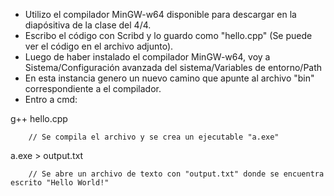 - Utilizo el compilador MinGW-w64 disponible para descargar en la diapósitiva de la clase del 4/4.
- Escribo el código con Scribd y lo guardo como "hello.cpp" (Se puede ver el código en el archivo adjunto).
- Luego de haber instalado el compilador MinGW-w64, voy a Sistema/Configuración avanzada del sistema/Variables de entorno/Path
- En esta instancia genero un nuevo camino que apunte al archivo "bin" correspondiente a el compilador.
- Entro a cmd:

g++ hello.cpp

		// Se compila el archivo y se crea un ejecutable "a.exe"

a.exe > output.txt

		// Se abre un archivo de texto con "output.txt" donde se encuentra escrito "Hello World!"
